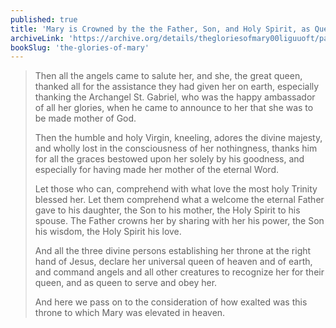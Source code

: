 ```yaml
---
published: true
title: 'Mary is Crowned by the the Father, Son, and Holy Spirit, as Queen of Heaven and Earth'
archiveLink: 'https://archive.org/details/thegloriesofmary00liguuoft/page/504?view=theater'
bookSlug: 'the-glories-of-mary'
---
```


> Then all the angels came to salute her, and she, the great queen, thanked all for the assistance they had given her on earth, especially thanking the Archangel St. Gabriel, who was the happy ambassador of all her glories, when he came to announce to her that she was to be made mother of God.
>
> Then the humble and holy Virgin, kneeling, adores the divine majesty, and wholly lost in the consciousness of her nothingness, thanks him for all the graces bestowed upon her solely by his goodness, and especially for having made her mother of the eternal Word.
>
> Let those who can, comprehend with what love the most holy Trinity blessed her. ​Let them comprehend what a welcome the eternal Father gave to his daughter, the Son to his mother, the Holy Spirit to his spouse. The Father crowns her by sharing with her his power, the Son his wisdom, the Holy Spirit his love.
>
> And all the three divine persons establishing her throne at the right hand of Jesus, declare her universal queen of heaven and of earth, and command angels and all other creatures to recognize her for their queen, and as queen to serve and obey her.
>
> And here we pass on to the consideration of how exalted was this throne to which Mary was elevated in heaven.

